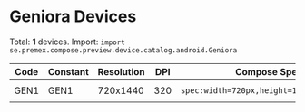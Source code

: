 # Geniora Devices

Total: **1** devices. Import: `import se.premex.compose.preview.device.catalog.android.Geniora`

| Code | Constant | Resolution | DPI | Compose Spec | Preview Usage |
|------|----------|------------|-----|-------------|---------------|
| GEN1 | GEN1 | 720x1440 | 320 | `spec:width=720px,height=1440px,dpi=320` | `@Preview(device = Geniora.GEN1)` |

<!-- Generated automatically. Do not edit manually. -->
